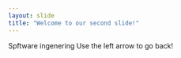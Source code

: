 ```yaml
---
layout: slide
title: "Welcome to our second slide!"
---
```

Spftware ingenering 
Use the left arrow to go back!
